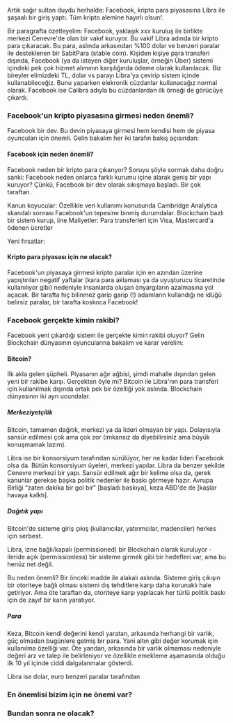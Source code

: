 Artık sağır sultan duydu herhalde: Facebook, kripto para piyasasına Libra ile şaşaalı bir giriş yaptı. Tüm kripto alemine hayırlı olsun!. 

Bir paragrafta özetleyelim: Facebook, yaklaşık xxx kuruluş ile birlikte merkezi Cenevre'de olan bir vakıf kuruyor. Bu vakif Libra adında bir kripto para çıkaracak. Bu para, aslında arkasından %100 dolar ve benzeri paralar ile desteklenen bir SabitPara (stable coin). Kişiden kişiye para transferi dışında, Facebook (ya da isteyen diğer kuruluşlar, örneğin Über) sistemi içindeki pek çok hizmet alımının karşılığında ödeme olarak kullanılacak. Biz bireyler elimizdeki TL, dolar vs parayı Libra'ya çevirip sistem içinde kullanabileceğiz. Bunu yaparken elekronik cüzdanlar kullanacağız normal olarak. Facebook ise Calibra adıyla bu cüzdanlardan ilk örneği de görücüye çıkardı. 

### Facebook'un kripto piyasasına girmesi neden önemli?
Facebook bir dev. Bu devin piyasaya girmesi hem kendisi hem de piyasa oyuncuları için önemli. Gelin bakalım her iki tarafın bakış açısından: 

#### Facebook için neden önemli?
Facebook neden bir kripto para çıkarıyor? Soruyu şöyle sormak daha doğru sanki: Facebook neden onlarca farklı kurumu içine alarak geniş bir yapı kuruyor? Çünkü, Facebook bir dev olarak sıkışmaya başladı. Bir çok taraftan. 

Kanun koyucular: Özellikle veri kullanımı konusunda Cambridge Analytica skandalı sonrası Facebook'un tepesine binmiş durumdalar. Blockchain bazlı bir sistem kurup, iine 
Maliyetler: Para transferleri için Visa, Mastercard'a ödenen ücretler

Yeni fırsatlar: 

#### Kripto para piyasası için ne olacak?
Facebook'un piyasaya girmesi kripto paralar için en azından üzerine yapıştırılan negatif yaftalar (kara para aklaması ya da uyuşturucu ticaretinde kullanılıyor gibi) nedeniyle insanlarda oluşan önyargıların azalmasına yol açacak. Bir tarafta hiç bilinmez garip garip (!) adamların kullandığı ne idüğü belirsiz paralar, bir tarafta koskoca Facebook!

### Facebook gerçekte kimin rakibi?
Facebook yeni çıkardığı sistem ile gerçekte kimin rakibi oluyor? Gelin Blockchain dünyasının oyuncularına bakalım ve karar verelim:

#### Bitcoin?
İlk akla gelen şüpheli. Piyasanın ağır ağbisi, şimdi mahalle dışından gelen yeni bir rakibe karşı. Gerçekten öyle mi? Bitcoin ile Libra'nın para transferi için kullanılmak dışında ortak pek bir özelliği yok aslında. Blockchain dünyasının iki ayrı ucundalar. 

##### Merkeziyetçilik

Bitcoin, tamamen dağıtık, merkezi ya da lideri olmayan bir yapı. Dolayısıyla sansür edilmesi çok ama çok zor (imkansız da diyebilirsiniz ama büyük konuşmamak lazım). 

Libra ise bir konsorsiyum tarafından sürülüyor, her ne kadar lideri Facebook olsa da. Bütün konsorsiyum üyeleri, merkezi yapılar. Libra da benzer şekilde Cenevre merkezi bir yapı. Sansür edilmek ağır bir kelime olsa da, gerek kanunlar gerekse başka politik nedenler ile baskı görmeye hazır. Avrupa Birliği "zaten dakika bir gol bir" [başladı baskıya], keza ABD'de de [kaşlar havaya kalktı]. 

##### Dağıtık yapı

Bitcoin'de sisteme giriş çıkış (kullanıcılar, yatırımcılar, madenciler) herkes için serbest.

Libra, izne bağlı/kapalı (permissioned) bir Blockchain olarak kuruluyor - ileride açık (permissionless) bir sisteme girmek gibi bir hedefleri var, ama bu henüz net değil. 

Bu neden önemli? Bir önceki madde ile alakalı aslında. Sisteme giriş çıkışın bir otoriteye bağlı olması sistemi dış tehditlere karşı daha korunaklı hale getiriyor. Ama öte taraftan da, otoriteye karşı yapılacak her türlü politik baskı için de zayıf bir karın yaratıyor. 

##### Para 
Keza, Bitcoin kendi değerini kendi yaratan, arkasında herhangi bir varlık, güç olmadan bugünlere gelmiş bir para. Yani altın gibi değer korumak için kullanılma özelliği var. Öte yandan, arkasında bir varlık olmaması nedeniyle değeri arz ve talep ile belirleniyor ve özellikle emekleme aşamasında olduğu ilk 10 yıl içinde ciddi dalgalanmalar gösterdi. 

Libra ise dolar, euro benzeri paralar tarafından 



### En önemlisi bizim için ne önemi var?


### Bundan sonra ne olacak?

